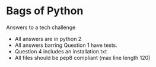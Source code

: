 # Bags of Python

Answers to a tech challenge 

- All answers are in python 2
- All answers barring Question 1 have tests.
- Question 4 includes an installation.txt
- All files should be pep8 compliant (max line length 120)
